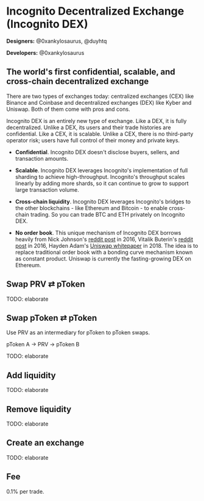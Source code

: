 # Incognito Decentralized Exchange (Incognito DEX)

**Designers:** @0xankylosaurus, @duyhtq

**Developers:** @0xankylosaurus

## The world's first confidential, scalable, and cross-chain decentralized exchange

There are two types of exchanges today:  centralized exchanges (CEX) like Binance and Coinbase and decentralized exchanges (DEX) like Kyber and Uniswap. Both of them come with pros and cons.

Incognito DEX is an entirely new type of exchange. Like a DEX, it is fully decentralized.  Unlike a DEX, its users and their trade histories are confidential. Like a CEX, it is  scalable. Unlike a CEX, there is no third-party operator risk; users have full control of their money and private keys.

* **Confidential**. Incognito DEX doesn't  disclose buyers, sellers, and transaction amounts.

* **Scalable**. Incognito DEX leverages Incognito's implementation of full sharding to achieve high-throughput. Incognito's throughput scales linearly by adding more shards, so it can continue to grow to support large transaction volume.

* **Cross-chain liquidity**. Incognito DEX leverages Incognito's bridges to the other blockchains - like Ethereum and Bitcoin - to enable cross-chain trading. So you can trade BTC and ETH privately on Incognito DEX.

* **No order book**.  This unique mechanism of Incognito DEX borrows heavily from Nick Johnson's [reddit post](https://www.reddit.com/r/ethereum/comments/54l32y/euler_the_simplest_exchange_and_currency/) in 2016, Vitalik Buterin's [reddit post](https://www.reddit.com/r/ethereum/comments/55m04x/lets_run_onchain_decentralized_exchanges_the_way/) in 2016, Hayden Adam's [Uniswap whitepaper](https://hackmd.io/@477aQ9OrQTCbVR3fq1Qzxg/HJ9jLsfTz) in 2018. The idea is to replace traditional order book with a bonding curve mechanism known as constant product. Uniswap is currently the fasting-growing DEX on Ethereum.

## Swap PRV ⇄ pToken

TODO: elaborate  

## Swap pToken ⇄ pToken

Use PRV as an intermediary for pToken to pToken swaps.

pToken A → PRV → pToken B 

TODO: elaborate  

## Add liquidity

TODO: elaborate  

## Remove liquidity

TODO: elaborate  

## Create an exchange

TODO: elaborate  

## Fee

0.1% per trade.
